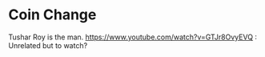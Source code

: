 # Coin Change
Tushar Roy is the man.
https://www.youtube.com/watch?v=GTJr8OvyEVQ : Unrelated but to watch?
